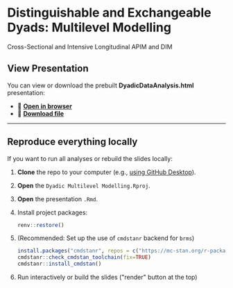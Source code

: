 # Distinguishable and Exchangeable Dyads: Multilevel Modelling
Cross-Sectional and Intensive Longitudinal APIM and DIM

## View Presentation

You can view or download the prebuilt **DyadicDataAnalysis.html** presentation:

- 🔗 **[Open in browser](https://raw.githubusercontent.com/Pascal-Kueng/05DyadicDataAnalysis/main/DyadicDataAnalysis.html)**  
- 💾 **[Download file](https://github.com/Pascal-Kueng/05DyadicDataAnalysis/raw/main/DyadicDataAnalysis.html)**

---


## Reproduce everything locally

If you want to run all analyses or rebuild the slides locally:

1. **Clone** the repo to your computer (e.g., [using GitHub Desktop](https://desktop.github.com/download/)).
2. **Open** the `Dyadic Multilevel Modelling.Rproj`.
3. **Open** the presentation `.Rmd`.
4. Install project packages:

   ```r
   renv::restore()
   ```
5. (Recommended: Set up the use of `cmdstanr` backend for `brms`)

   ```r
   install.packages("cmdstanr", repos = c("https://mc-stan.org/r-packages/", getOption("repos")))
   cmdstanr::check_cmdstan_toolchain(fix=TRUE)
   cmdstanr::install_cmdstan()
   ```
6. Run interactively or build the slides ("render" button at the top)

